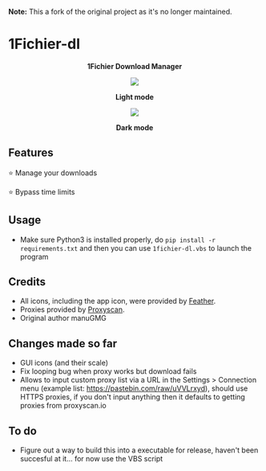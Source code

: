 **Note:**
This a fork of the original project as it's no longer maintained.

# 1Fichier-dl
<p align="center">
  <b>1Fichier Download Manager</b>
</p>

<p align="center">
  <img src="https://raw.githubusercontent.com/Leinad4Mind/1fichier-dl/main/Screenshot_Light.png"></img>
</p>

<p align="center">
  <b>Light mode</b>

<p align="center">
  <img src="https://raw.githubusercontent.com/Leinad4Mind/1fichier-dl/main/Screenshot_Dark.png"></img>
</p>

<p align="center">
  <b>Dark mode</b>

## Features
⭐ Manage your downloads

⭐ Bypass time limits

## Usage
- Make sure Python3 is installed properly, do `pip install -r requirements.txt` and then you can use `1fichier-dl.vbs` to launch the program

## Credits
* All icons, including the app icon, were provided by [Feather](https://feathericons.com/).
* Proxies provided by [Proxyscan](https://www.proxyscan.io/).
* Original author manuGMG

## Changes made so far 
 - GUI icons (and their scale)
 - Fix looping bug when proxy works but download fails
 - Allows to input custom proxy list via a URL in the Settings > Connection menu (example list: https://pastebin.com/raw/uVVLrxyd), should use HTTPS proxies, if you don't input anything then it defaults to getting proxies from proxyscan.io
  
## To do
  - Figure out a way to build this into a executable for release, haven't been succesful at it... for now use the VBS script